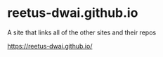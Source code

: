 # reetus-dwai.github.io
A site that links all  of the other sites and their repos 

https://reetus-dwai.github.io/

